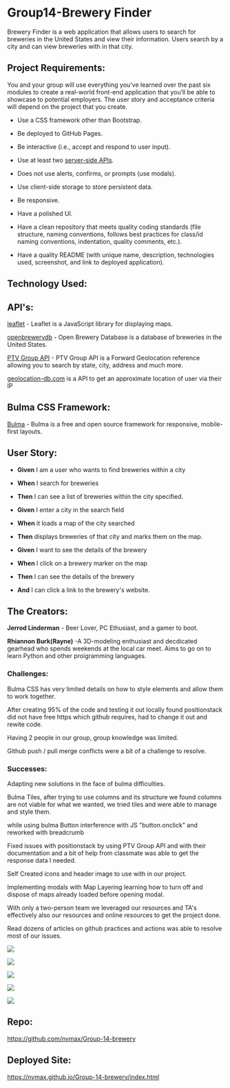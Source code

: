 # Group14-Brewery Finder

Brewery Finder is a web application that allows users to search for breweries in the United States and view their information.  Users search by a city and can view breweries with in that city.

## Project Requirements:

You and your group will use everything you’ve learned over the past six modules to create a real-world front-end application that you’ll be able to showcase to potential employers. The user story and acceptance criteria will depend on the project that you create.

* Use a CSS framework other than Bootstrap.

* Be deployed to GitHub Pages.

* Be interactive (i.e., accept and respond to user input).

* Use at least two [server-side APIs](https://coding-boot-camp.github.io/full-stack/apis/api-resources).

* Does not use alerts, confirms, or prompts (use modals).

* Use client-side storage to store persistent data.

* Be responsive.

* Have a polished UI.

* Have a clean repository that meets quality coding standards (file structure, naming conventions, follows best practices for class/id naming conventions, indentation, quality comments, etc.).

* Have a quality README (with unique name, description, technologies used, screenshot, and link to deployed application).


## Technology Used:

## API's:
[leaflet](https://leafletjs.com/) - Leaflet is a JavaScript library for displaying maps.

[openbrewerydb](https://openbrewerydb.com/) - Open Brewery Database is a database of breweries in the United States.

[PTV Group API](https://www.myptv.com/en) - PTV Group API is a Forward Geolocation reference allowing you to search by state, city, address and much more. 

[geolocation-db.com](http://geolocation-db.com) is a API to get an approximate location of user via their IP

## Bulma CSS Framework:
[Bulma](https://bulma.io/) - Bulma is a free and open source framework for responsive, mobile-first layouts.


## User Story:

* **Given** I am a user who wants to find breweries within a city
* **When** I search for breweries
* **Then** I can see a list of breweries within the city specified.

 * **Given** I enter a city in the search field
* **When** it loads a map of the city searched
* **Then** displays breweries of that city and marks them on the map.

* **Given** I want to see the details of the brewery
* **When**  I click on a brewery marker on the map
* **Then** I can see the details of the brewery
* **And** I can click a link to the brewery's website.


## The Creators:
**Jerrod Linderman** - Beer Lover, PC Ethusiast, and a gamer to boot. 

**Rhiannon Burk(Rayne)** -A 3D-modeling enthusiast and decdicated gearhead who spends weekends at the local car meet. Aims to go on to learn Python and other proigramming languages.

### Challenges: 

Bulma CSS has very limited details on how to style elements and allow them to work together.

After creating 95% of the code and testing it out locally found positionstack did not have free https which github requires, had to change it out and rewite code. 

Having 2 people in our group, group knowledge was limited. 

Github push / pull merge conflicts were a bit of a challenge to resolve.




### Successes:
Adapting new solutions in the face of bulma difficulties.

Bulma Tiles, after trying to use columns and its structure we found columns are not viable for what we wanted, we tried tiles and were able to manage and style them.

while using bulma Button interference with JS "button.onclick" and reworked with breadcrumb

Fixed issues with positionstack by using PTV Group API and with their documentation and a bit of help from classmate was able to get the response data I needed.  

Self Created icons and header image to use with in our project. 

Implementing modals with Map Layering learning how to turn off and dispose of maps already loaded before opening modal.

With only a two-person team we leveraged our resources and TA's effectively also our resources and online resources to get the project done.

Read dozens of articles on github practices and actions was able to resolve most of our issues.



![](/assets/images/index.png)

![](/assets/images/indexmodal.png)

![](/assets/images/breweryfinder.png)

![](/assets/images/citynotfound.png)

![](/assets/images/markerpin.png)



## Repo:
https://github.com/nvmax/Group-14-brewery

## Deployed Site:
https://nvmax.github.io/Group-14-brewery/index.html
